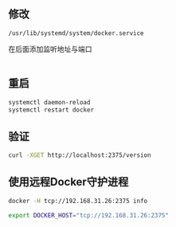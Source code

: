
## 修改

`/usr/lib/systemd/system/docker.service`

在后面添加监听地址与端口

```ExecStart=/usr/bin/dockerd -H fd:// --containerd=/run/containerd/containerd.sock -H tcp://0.0.0.0:2375
```

## 重启

```bash
systemctl daemon-reload
systemctl restart docker
```

## 验证

```bash
curl -XGET http://localhost:2375/version
```

## 使用远程Docker守护进程

```bash
docker -H tcp://192.168.31.26:2375 info
```

```bash
export DOCKER_HOST="tcp://192.168.31.26:2375"
```